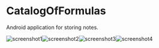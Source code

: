 # CatalogOfFormulas
Android application for storing notes.

![screenshot1](https://github.com/DDaarcon/CatalogOfFormulas/blob/master/Screenshots/1.jpg)![screenshot2](https://github.com/DDaarcon/CatalogOfFormulas/blob/master/Screenshots/2.jpg)![screenshot3](https://github.com/DDaarcon/CatalogOfFormulas/blob/master/Screenshots/4.jpg)![screenshot4](https://github.com/DDaarcon/CatalogOfFormulas/blob/master/Screenshots/5.jpg)
